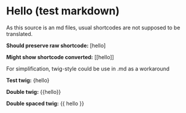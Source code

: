 # Hello (test markdown)

As this source is an md files, usual shortcodes are not supposed to be translated.

**Should preserve raw shortcode:** [hello]

**Might show shortcode converted:** [[hello]]

For simplification, twig-style could be use in .md as a workaround 

**Test twig:** {hello}

**Double twig:** {{hello}}

**Double spaced twig:** {{ hello }}
